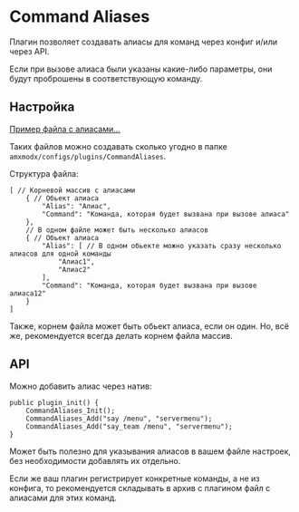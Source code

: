 # Command Aliases

Плагин позволяет создавать алиасы для команд через конфиг и/или через API.

Если при вызове алиаса были указаны какие-либо параметры, они будут проброшены в соответствующую команду.

## Настройка

[Пример файла с алиасами...](./amxmodx/configs/plugins/CommandAliases/Example.json)

Таких файлов можно создавать сколько угодно в папке `amxmodx/configs/plugins/CommandAliases`.

Структура файла:

```jsonc
[ // Корневой массив с алиасами
    { // Обьект алиаса
        "Alias": "Алиас",
        "Command": "Команда, которая будет вызвана при вызове алиаса"
    },
    // В одном файле может быть несколько алиасов
    { // Обьект алиаса
        "Alias": [ // В одном обьекте можно указать сразу несколько алиасов для одной команды
            "Алиас1",
            "Алиас2"
        ],
        "Command": "Команда, которая будет вызвана при вызове алиаса12"
    }
]
```

Также, корнем файла может быть обьект алиаса, если он один. Но, всё же, рекомендуется всегда делать корнем файла массив.

## API

Можно добавить алиас через натив:

```pawn
public plugin_init() {
    CommandAliases_Init();
    CommandAliases_Add("say /menu", "servermenu");
    CommandAliases_Add("say_team /menu", "servermenu");
}
```

Может быть полезно для указывания алиасов в вашем файле настроек, без необходимости добавлять их отдельно.

Если же ваш плагин регистрирует конкретные команды, а не из конфига, то рекомендуется складывать в архив с плагином файл с алиасами для этих команд.
